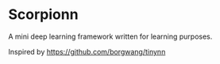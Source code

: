 # Scorpionn
A mini deep learning framework written for learning purposes.

Inspired by https://github.com/borgwang/tinynn
